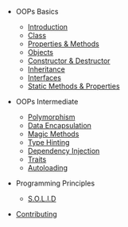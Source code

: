 - OOPs Basics

  - [Introduction](classes/oops.md)
  - [Class](classes/class.md)
  - [Properties & Methods](classes/properties.md)
  - [Objects](classes/object.md)
  - [Constructor & Destructor](magic_methods/constructor_destructor.md)
  - [Inheritance](inheritance/inheritance.md)
  - [Interfaces](interfaces/interfaces.md)
  - [Static Methods & Properties](classes/static.md)

- OOPs Intermediate

  - [Polymorphism](polymorphism/polymorphism.md)
  - [Data Encapsulation](classes/encapsulation.md)
  - [Magic Methods](magic_methods/magic.md)
  - [Type Hinting](new_php/type_hinting.md)
  - [Dependency Injection](new_php/dependency_injection.md)
  - [Traits](traits/traits.md)
  - [Autoloading](autoloading/autoloading.md)

- Programming Principles

  - [S.O.L.I.D](programming_principles/solid.md)

- [Contributing](contribution/index.md)
